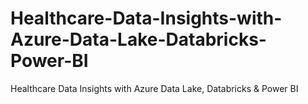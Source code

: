# Healthcare-Data-Insights-with-Azure-Data-Lake-Databricks-Power-BI
Healthcare Data Insights with Azure Data Lake, Databricks &amp; Power BI
